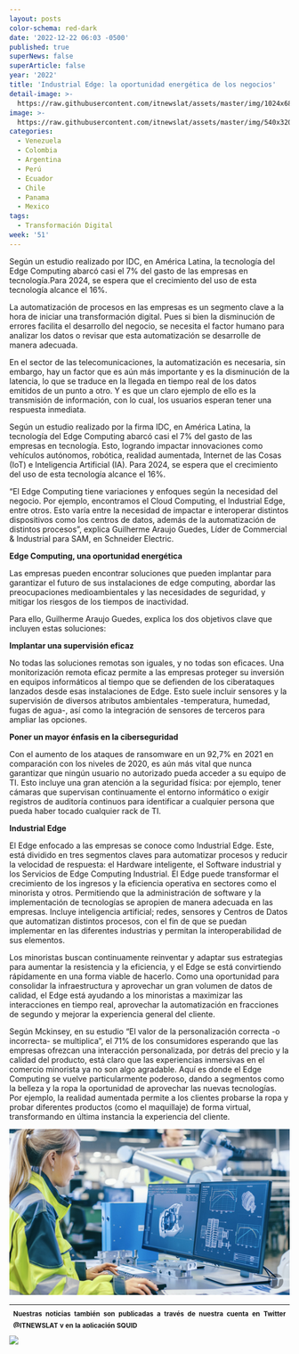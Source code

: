 ```yaml
---
layout: posts
color-schema: red-dark
date: '2022-12-22 06:03 -0500'
published: true
superNews: false
superArticle: false
year: '2022'
title: 'Industrial Edge: la oportunidad energética de los negocios'
detail-image: >-
  https://raw.githubusercontent.com/itnewslat/assets/master/img/1024x680/diseno-industrial-g.jpg
image: >-
  https://raw.githubusercontent.com/itnewslat/assets/master/img/540x320/diseno-industrial-p.jpg
categories:
  - Venezuela
  - Colombia
  - Argentina
  - Perú
  - Ecuador
  - Chile
  - Panama
  - Mexico
tags:
  - Transformación Digital
week: '51'
---
```

Según un estudio realizado por IDC, en América Latina, la tecnología del Edge Computing abarcó casi el 7% del gasto de las empresas en tecnología.Para 2024, se espera que el crecimiento del uso de esta tecnología alcance el 16%.

La automatización de procesos en las empresas es un segmento clave a la hora de iniciar una transformación digital. Pues si bien la disminución de errores facilita el desarrollo del negocio, se necesita el factor humano para analizar los datos o revisar que esta automatización  se desarrolle de manera adecuada. 

En el sector de las telecomunicaciones, la automatización es necesaria, sin embargo, hay un factor que es aún más importante y es la disminución de la latencia, lo que se traduce en la llegada en tiempo real de los datos emitidos de un punto a otro. Y es que un claro ejemplo de ello es la transmisión de información, con lo cual, los usuarios esperan tener una respuesta inmediata.

Según un estudio realizado por la firma IDC, en América Latina, la tecnología del Edge Computing abarcó casi el 7% del gasto de las empresas en tecnología. Esto, logrando impactar innovaciones como vehículos autónomos, robótica, realidad aumentada, Internet de las Cosas (IoT) e Inteligencia Artificial (IA). Para 2024, se espera que el crecimiento del uso de esta tecnología alcance el 16%. 

“El Edge Computing tiene variaciones y enfoques según la necesidad del negocio. Por ejemplo, encontramos el Cloud Computing, el Industrial Edge, entre otros. Esto varía  entre la necesidad de impactar e interoperar distintos dispositivos como los centros de datos, además de la automatización de distintos procesos”, explica Guilherme Araujo Guedes, Líder de Commercial & Industrial para SAM, en Schneider Electric. 

**Edge Computing, una oportunidad energética**

Las empresas pueden encontrar soluciones que pueden implantar para garantizar el futuro de sus instalaciones de edge computing, abordar las preocupaciones medioambientales y las necesidades de seguridad, y mitigar los riesgos de los tiempos de inactividad. 

Para ello, Guilherme Araujo Guedes, explica los dos objetivos clave que incluyen estas soluciones:  

**Implantar una supervisión eficaz**

No todas las soluciones remotas son iguales, y no todas son eficaces. Una monitorización remota eficaz permite a las empresas proteger su inversión en equipos informáticos al tiempo que se defienden de los ciberataques lanzados desde esas instalaciones de Edge. Esto suele incluir sensores y la supervisión de diversos atributos ambientales -temperatura, humedad, fugas de agua-, así como la integración de sensores de terceros para ampliar las opciones. 

**Poner un mayor énfasis en la ciberseguridad**

Con el aumento de los ataques de ransomware en un 92,7% en 2021 en comparación con los niveles de 2020, es aún más vital que nunca garantizar que ningún usuario no autorizado pueda acceder a su equipo de TI. Esto incluye una gran atención a la seguridad física: por ejemplo, tener cámaras que supervisan continuamente el entorno informático o exigir registros de auditoría continuos para identificar a cualquier persona que pueda haber tocado cualquier rack de TI. 

**Industrial Edge**


El Edge enfocado a las empresas se conoce como Industrial Edge. Este, está dividido en tres segmentos claves para automatizar procesos y reducir la velocidad de respuesta: el Hardware inteligente, el Software industrial y los Servicios de Edge Computing Industrial. El Edge puede transformar el crecimiento de los ingresos y la eficiencia operativa en sectores como el minorista y otros. Permitiendo que la administración de software y la implementación de tecnologías se apropien de manera adecuada en las empresas. Incluye inteligencia artificial; redes, sensores y Centros de Datos que automatizan distintos procesos, con el fin de que se puedan implementar en las diferentes industrias y permitan la interoperabilidad de sus elementos. 

Los minoristas buscan continuamente reinventar y adaptar sus estrategias para aumentar la resistencia y la eficiencia, y el Edge se está convirtiendo rápidamente en una forma viable de hacerlo. Como una oportunidad para consolidar la infraestructura y aprovechar un gran volumen de datos de calidad, el Edge está ayudando a los minoristas a maximizar las interacciones en tiempo real, aprovechar la automatización en fracciones de segundo y mejorar la experiencia general del cliente.

Según Mckinsey, en su estudio “El valor de la personalización correcta -o incorrecta- se multiplica”,  el 71% de los consumidores esperando que las empresas ofrezcan una interacción personalizada, por detrás del precio y la calidad del producto, está claro que las experiencias inmersivas en el comercio minorista ya no son algo agradable. Aquí es donde el Edge Computing se vuelve particularmente poderoso, dando a segmentos como la belleza y la ropa la oportunidad de aprovechar las nuevas tecnologías. Por ejemplo, la realidad aumentada permite a los clientes probarse la ropa y probar diferentes productos (como el maquillaje) de forma virtual, transformando en última instancia la experiencia del cliente.

![](https://raw.githubusercontent.com/itnewslat/assets/master/img/540x320/diseno-industrial-p.jpg)

<table style="height: 42px;" width="569">
<tbody>
<tr>
<td style="text-align: justify;"><sub><strong>Nuestras noticias también son publicadas a través de nuestra cuenta en Twitter <a href="https://twitter.com/itnewslat?lang=es">@ITNEWSLAT</a> y en la aplicación <a href="https://squidapp.co/en/">SQUID</a></strong></sub></td>
</tr>
</tbody>
</table>

<img src="https://tracker.metricool.com/c3po.jpg?hash=56f88a41e39ab42c063cc51676587a04"/>